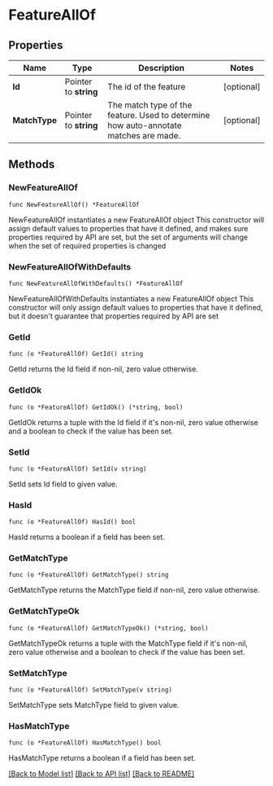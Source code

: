 # FeatureAllOf

## Properties

Name | Type | Description | Notes
------------ | ------------- | ------------- | -------------
**Id** | Pointer to **string** | The id of the feature | [optional] 
**MatchType** | Pointer to **string** | The match type of the feature. Used to determine how auto-annotate matches are made. | [optional] 

## Methods

### NewFeatureAllOf

`func NewFeatureAllOf() *FeatureAllOf`

NewFeatureAllOf instantiates a new FeatureAllOf object
This constructor will assign default values to properties that have it defined,
and makes sure properties required by API are set, but the set of arguments
will change when the set of required properties is changed

### NewFeatureAllOfWithDefaults

`func NewFeatureAllOfWithDefaults() *FeatureAllOf`

NewFeatureAllOfWithDefaults instantiates a new FeatureAllOf object
This constructor will only assign default values to properties that have it defined,
but it doesn't guarantee that properties required by API are set

### GetId

`func (o *FeatureAllOf) GetId() string`

GetId returns the Id field if non-nil, zero value otherwise.

### GetIdOk

`func (o *FeatureAllOf) GetIdOk() (*string, bool)`

GetIdOk returns a tuple with the Id field if it's non-nil, zero value otherwise
and a boolean to check if the value has been set.

### SetId

`func (o *FeatureAllOf) SetId(v string)`

SetId sets Id field to given value.

### HasId

`func (o *FeatureAllOf) HasId() bool`

HasId returns a boolean if a field has been set.

### GetMatchType

`func (o *FeatureAllOf) GetMatchType() string`

GetMatchType returns the MatchType field if non-nil, zero value otherwise.

### GetMatchTypeOk

`func (o *FeatureAllOf) GetMatchTypeOk() (*string, bool)`

GetMatchTypeOk returns a tuple with the MatchType field if it's non-nil, zero value otherwise
and a boolean to check if the value has been set.

### SetMatchType

`func (o *FeatureAllOf) SetMatchType(v string)`

SetMatchType sets MatchType field to given value.

### HasMatchType

`func (o *FeatureAllOf) HasMatchType() bool`

HasMatchType returns a boolean if a field has been set.


[[Back to Model list]](../README.md#documentation-for-models) [[Back to API list]](../README.md#documentation-for-api-endpoints) [[Back to README]](../README.md)


